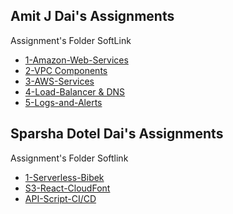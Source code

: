 ## Amit J Dai's Assignments
Assignment's Folder SoftLink
- [1-Amazon-Web-Services](https://github.com/LF-DevOps-Intern/6_aws_cloud-amit-sparsha-deesirouss/tree/main/1-Amazon-Web-Services)
- [2-VPC Components](https://github.com/LF-DevOps-Intern/6_aws_cloud-amit-sparsha-deesirouss/tree/cloud-day-2-vpc-components/2-VPC-Components)
- [3-AWS-Services](https://github.com/LF-DevOps-Intern/6_aws_cloud-amit-sparsha-deesirouss/tree/cloud-day-3-AWS-Services/3-AWS-Services)
- [4-Load-Balancer & DNS](https://github.com/LF-DevOps-Intern/6_aws_cloud-amit-sparsha-deesirouss/tree/cloud-day-4-Load-Balancer/4-Load-Balancer-and-DNS)
- [5-Logs-and-Alerts](https://github.com/LF-DevOps-Intern/6_aws_cloud-amit-sparsha-deesirouss/tree/cloud-day-5-Logs-and-Alerts/5-Logs-and-Alerts)

## Sparsha Dotel Dai's Assignments
Assignment's Folder Softlink
- [1-Serverless-Bibek](https://github.com/LF-DevOps-Intern/6_aws_cloud-amit-sparsha-deesirouss/tree/serverless-bibek/Serverless-Bibek)
- [S3-React-CloudFont](https://github.com/LF-DevOps-Intern/6_aws_cloud-amit-sparsha-deesirouss/tree/serverless-bibek/S3-React-CloudFont)
- [API-Script-CI/CD]()

